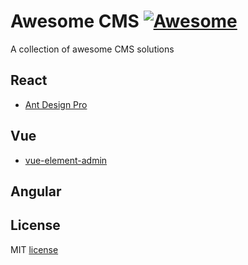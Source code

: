 
# Awesome CMS [![Awesome](https://awesome.re/badge-flat2.svg)](https://awesome.re)

A collection of awesome CMS solutions

## React
- [Ant Design Pro](https://pro.ant.design/zh-CN/)

## Vue
- [vue-element-admin](https://panjiachen.gitee.io/vue-element-admin-site/zh/)

## Angular

## License

MIT [license](./LICENSE)
